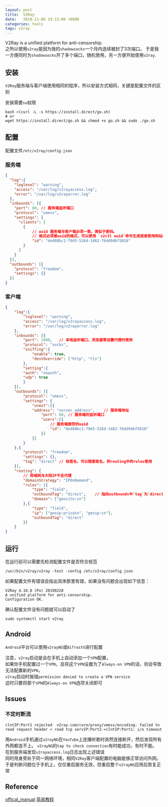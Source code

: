 ```yaml
---
layout: post
title:  V2Ray
date:   2018-11-06 19:15:00 +0800
categories: tools
tags: v2ray
---
```


V2Ray is a unified platform for anti-censorship.  
之所以使用`v2ray`是因为我的`shadowsocks`一个月内连续被封了3次端口。
于是我一方便同时为`shadowsocks`开了多个端口，随机使用，另一方便开始使用`v2ray`.

## 安装

`V2Ray`服务端与客户端使用相同的程序，所以安装方式相同，关键是配置文件的区别

安装需要`su`权限

```shell
bash <(curl -L -s https://install.direct/go.sh)
# or
wget https://install.direct/go.sh && chmod +x go.sh && sudo ./go.sh
```

## 配置

配置文件`/etc/v2ray/config.json`

### 服务端

```json
{
  "log":{
    "loglevel": "warning",
    "access": "/var/log/v2rayaccess.log",
    "error": "/var/log/v2rayerror.log"
  },
  "inbounds": [{
    "port": 80,	// 服务端监听端口
    "protocol": "vmess",
    "settings": {
      "clients": [
        {
			// uuid 服务端与客户端必须一致，类似于密码。
			// 格式必须是uuid的格式，可以使用 `v2ctl uuid`命令生成或者使用网站www.uuidgenerator.net生成
			"id": "de408bc1-f9d3-526d-1462-76dd94bf5010"
        }
      ]
    }
  }],
  "outbounds": [{
    "protocol": "freedom",
    "settings": {}
  }]
}
```

### 客户端

```json
{
	"log":{
		"loglevel": "warning",
		"access": "/var/log/v2rayaccess.log",
		"error": "/var/log/v2rayerror.log"
	},
	"inbounds": [{
		"port": 1080,	// 本地监听端口，浏览器等设置代理时使用
		"protocol": "socks",
		"sniffing":{
			"enable": true,
			"destOverride": ["http", "tls"]
		},
		"setting":{
		"auth": "noauth",
		"udp": true
		}
	}],
	"outbounds": [{
		"protocol": "vmess",
		"settings": {
			"vnext":[{
			"address": "server_address",	// 服务端地址
				"port": 80,	// 服务端的监听端口
				"users":[{
					// 服务端接受的uuid
					"id": "de408bc1-f9d3-526d-1462-76dd94bf5010"
				}]
			}]
		}
	},{
		"protocol": "freedom",
		"settings": {},
		"tag": "direct"	// 标签名，可以随意取名，供routing中的rules使用
	}],
	"routing": {
		// 局域网与大陆IP不走代理
		"domainStrategy": "IPOnDemand",
		"rules": [{
			"type": "field",
			"outboundTag": "direct",	// 指向outbounds中`tag`为`direct`的`protocol`
			"domain": ["geosite:cn"]
		},{
			"type": "field",
			"ip": ["geoip:private", "geoip:cn"],
			"outboundTag": "direct"
		}]
	}
}
```

## 运行

在运行前可以需要先检测配置文件是否符合规范

```shell
/usr/bin/v2ray/v2ray -test -config /etc/v2ray/config.json
```

如果配置文件有错误会指出具体那里有错，如果没有问题会出现如下信息：

```
V2Ray 4.18.0 (Po) 20190228
A unified platform for anti-censorship.
Configuration OK.
```

确认配置文件没有问题就可以启动了

```shell
sudo systemctl start v2ray
```

## Android

`Android`平台可以使用`v2rayNG`或`BifrostV`进行配置

注意，`v2ray`启动是会在手机上自动添加一个`VPN`配置，  
如果你手机配置过一个`VPN`，且将这个`VPN`设置为了`Always-on VPN`的话，则会导致无法配置新的`VPN`，  
`v2ray`启动时报错`permission denied to create a VPN service`  
这时只要将那个`VPN`的`Always-on VPN`选项关闭即可

## Issues

### 不定时断流

```
clntIP:Port1 rejected  v2ray.com/core/proxy/vmess/encoding: failed to read request header > read tcp servIP:Port2->clntIP:Port1: i/o timeout
```

用`Android`手机通过`v2rayNG`在`YouTube`上连播听歌时突然连接断开，然后发现所有外网都连不上。
`v2rayNG`的`tap to check connection`有时能成功，有时不能。  
在到服务端发现`v2rayaccess.log`日志出现上述错误  
同时用身旁处于同一网络环境，相同`V2Ray`客户端配置的电脑能够正常访问外网。  
于是判断问题位于手机上，仅仅重启服务无效，但重启整个`v2rayNG`应用后恢复正常

## Reference

[offical_manual](https://www.v2ray.com)
[简易教程](https://toutyrater.github.io)
